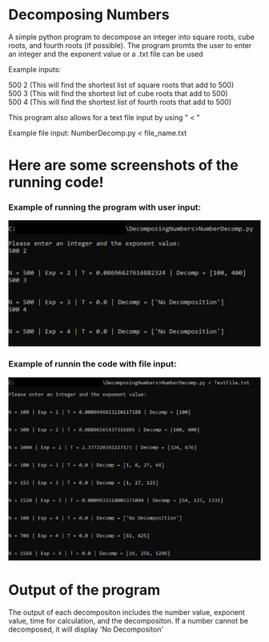 # Decomposing Numbers
A simple python program to decompose an integer into square roots, cube roots, and fourth roots (if possible).
The program promts the user to enter an integer and the exponent value or a .txt file can be used

Example inputs: 

500 2 (This will find the shortest list of square roots that add to 500)  
500 3 (This will find the shortest list of cube roots that add to 500)  
500 4 (This will find the shortest list of fourth roots that add to 500)  

This program also allows for a text file input by using " < "

Example file input: NumberDecomp.py < file_name.txt

# Here are some screenshots of the running code!

### Example of running the program with user input:

![](DecompTest.png)

### Example of runnin the code with file input:

![](DecompFileTest.png)

# Output of the program

The output of each decompositon includes the number value, exponent value, time for calculation, and the decompositon. 
If a number cannot be decomposed, it will display 'No Decompositon'
